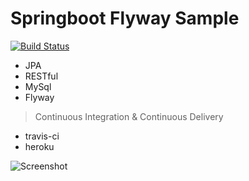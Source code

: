 # Springboot Flyway Sample  #

[![Build Status](https://travis-ci.org/dihardmg/flyway-springboot.svg?branch=master)](https://travis-ci.org/dihardmg/flyway-springboot)

 - JPA
 - RESTful
 - MySql
 - Flyway

> Continuous Integration & Continuous Delivery
  - travis-ci
  - heroku

 ![Screenshot](https://image.prntscr.com/image/2lFlGQiPQWW143Dr0gBafQ.png)
